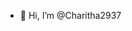 - 👋 Hi, I’m @Charitha2937
  

<!---
Charitha2937/Charitha2937 is a ✨ special ✨ repository because its `README.md` (this file) appears on your GitHub profile.
You can click the Preview link to take a look at your changes.
--->
